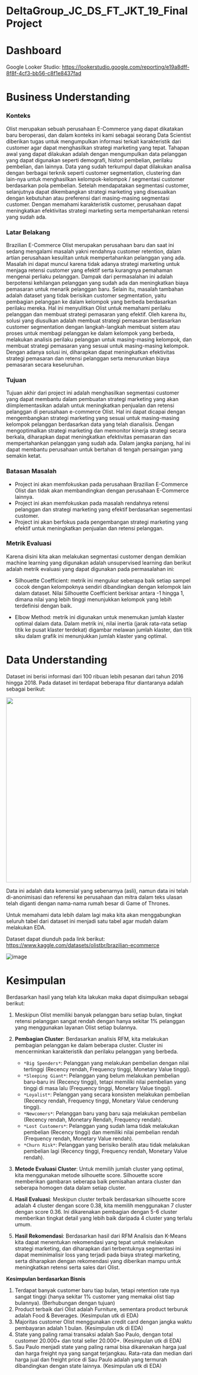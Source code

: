 # DeltaGroup_JC_DS_FT_JKT_19_FinalProject

# Dashboard
Google Looker Studio: https://lookerstudio.google.com/reporting/e19a8dff-8f8f-4cf3-bb56-c8f1e8437fad

# Business Understanding

### Konteks  

Olist merupakan sebuah perusahaan E-Commerce yang dapat dikatakan baru beroperasi, dan dalam konteks ini kami sebagai seorang Data Scientist diberikan tugas untuk mengumpulkan informasi terkait karakteristik dari customer agar dapat menghasilkan strategi marketing yang tepat. Tahapan awal yang dapat dilakukan adalah dengan mengumpulkan data pelanggan yang dapat digunakan seperti demografi, histori pembelian, perilaku pembelian, dan lainnya. Data yang sudah terkumpul dapat dilakukan analisa dengan berbagai terknik seperti customer segmentation, clustering dan lain-nya untuk menghasilkan kelompok-kelompok / segmentasi customer berdasarkan pola pembelian. Setelah mendapatakan segmentasi customer, selanjutnya dapat dikembangkan strategi marketing yang disesuaikan dengan kebutuhan atau preferensi dari masing-masing segmentasi customer. Dengan memahami karakteristik customer, perusahaan dapat meningkatkan efektivitas strategi marketing serta mempertahankan retensi yang sudah ada.

### Latar Belakang  
Brazilian E-Commerce Olist merupakan perusahaan baru dan saat ini sedang mengalami masalah yakni rendahnya customer retention, dalam artian perusahaan kesulitan untuk mempertahankan pelanggan yang ada. Masalah ini dapat muncul karena tidak adanya strategi marketing untuk menjaga retensi customer yang efektif serta kurangnya pemahaman mengenai perliaku pelanggan. Dampak dari permasalahan ini adalah berpotensi kehilangan pelanggan yang sudah ada dan meningkatkan biaya pemasaran untuk menarik pelanggan baru. Selain itu, masalah tambahan adalah dataset yang tidak berisikan customer segmentation, yaitu pembagian pelanggan ke dalam kelompok yang berbeda berdasarkan perilaku mereka. Hal ini menyulitkan Olist untuk memahami perilaku pelanggan dan membuat strategi pemasaran yang efektif. Oleh karena itu, solusi yang diusulkan adalah membuat strategi pemasaran berdasarkan customer segmentation dengan langkah-langkah membuat sistem atau proses untuk membagi pelanggan ke dalam kelompok yang berbeda, melakukan analisis perilaku pelanggan untuk masing-masing kelompok, dan membuat strategi pemasaran yang sesuai untuk masing-masing kelompok. Dengan adanya solusi ini, diharapkan dapat meningkatkan efektivitas strategi pemasaran dan retensi pelanggan serta menurunkan biaya pemasaran secara keseluruhan.

### Tujuan  
Tujuan akhir dari project ini adalah menghasilkan segmentasi customer yang dapat membantu dalam pembuatan strategi marketing yang akan diimplementasikan adalah untuk meningkatkan penjualan dan retensi pelanggan di perusahaan e-commerce Olist. Hal ini dapat dicapai dengan mengembangkan strategi marketing yang sesuai untuk masing-masing kelompok pelanggan berdasarkan data yang telah dianalisis. Dengan mengoptimalkan strategi marketing dan memonitor kinerja strategi secara berkala, diharapkan dapat meningkatkan efektivitas pemasaran dan mempertahankan pelanggan yang sudah ada. Dalam jangka panjang, hal ini dapat membantu perusahaan untuk bertahan di tengah persaingan yang semakin ketat.

### Batasan Masalah  
- Project ini akan memfokuskan pada perusahaan Brazilian E-Commerce Olist dan tidak akan membandingkan dengan perusahaan E-Commerce lainnya.
- Project ini akan memfokuskan pada masalah rendahnya retensi pelanggan dan strategi marketing yang efektif berdasarkan segementasi customer.
- Project ini akan berfokus pada pengembangan strategi marketing yang efektif untuk meningkatkan penjualan dan retensi pelanggan.


### Metrik Evaluasi
Karena disini kita akan melakukan segmentasi customer dengan demikian machine learning yang digunakan adalah unsupervised learning dan berikut adalah metrik evaluasi yang dapat digunakan pada permasalahan ini:
- Silhouette Coefficient: metrik ini mengukur seberapa baik setiap sampel cocok dengan kelompoknya sendiri dibandingkan dengan kelompok lain dalam dataset. Nilai Silhouette Coefficient berkisar antara -1 hingga 1, dimana nilai yang lebih tinggi menunjukkan kelompok yang lebih terdefinisi dengan baik.

- Elbow Method: metrik ini digunakan untuk menemukan jumlah klaster optimal dalam data. Dalam metrik ini, nilai inertia (jarak rata-rata setiap titik ke pusat klaster terdekat) digambar melawan jumlah klaster, dan titik siku dalam grafik ini menunjukkan jumlah klaster yang optimal.


# Data Understanding
Dataset ini berisi informasi dari 100 ribuan lebih pesanan dari tahun 2016 hingga 2018. Pada dataset ini terdapat beberapa fitur diantaranya adalah sebagai berikut:



<img src="https://i.imgur.com/HRhd2Y0.png" width="500" height="500">


Data ini adalah data komersial yang sebenarnya (asli), namun data ini telah di-anonimisasi dan referensi ke perusahaan dan mitra dalam teks ulasan telah diganti dengan nama-nama rumah besar di Game of Thrones.

Untuk memahami data lebih dalam lagi maka kita akan menggabungkan seluruh tabel dari dataset ini menjadi satu tabel agar mudah dalam melakukan EDA.

Dataset dapat diunduh pada link berikut:  
https://www.kaggle.com/datasets/olistbr/brazilian-ecommerce


![image](https://github.com/PurwadhikaDev/DeltaGroup_JC_DS_FT_JKT_19_FinalProject/assets/120923577/7f3c4a09-5d9f-4725-945a-f480645220e5)

# Kesimpulan

Berdasarkan hasil yang telah kita lakukan maka dapat disimpulkan sebagai berikut:

1. Meskipun Olist memiliki banyak pelanggan baru setiap bulan, tingkat retensi pelanggan sangat rendah dengan hanya sekitar 1% pelanggan yang menggunakan layanan Olist setiap bulannya.

2. **Pembagian Cluster**: Berdasarkan analisis RFM, kita melakukan pembagian pelanggan ke dalam beberapa cluster. Cluster ini mencerminkan karakteristik dan perilaku pelanggan yang berbeda.
    - `*Big Spenders*`: Pelanggan yang melakukan pembelian dengan nilai tertinggi (Recency rendah, Frequency tinggi, Monetary Value tinggi).
    - `*Sleeping Giant*`: Pelanggan yang belum melakukan pembelian baru-baru ini (Recency tinggi), tetapi memiliki nilai pembelian yang tinggi di masa lalu (Frequency tinggi, Monetary Value tinggi).
    - `*Loyalist*`: Pelanggan yang secara konsisten melakukan pembelian (Recency rendah, Frequency tinggi, Monetary Value cenderung tinggi).
    - `*Newcomers*`: Pelanggan baru yang baru saja melakukan pembelian (Recency rendah, Monetary Rendah, Frequency rendah).
    - `*Lost Customers*`: Pelanggan yang sudah lama tidak melakukan pembelian (Recency tinggi) dan memiliki nilai pembelian rendah (Frequency rendah, Monetary Value rendah).
    - `*Churn Risk*`: Pelanggan yang berisiko beralih atau tidak melakukan pembelian lagi (Recency tinggi, Frequency rendah, Monetary Value rendah).

3. **Metode Evaluasi Cluster**: Untuk memilih jumlah cluster yang optimal, kita menggunakan metode silhouette score. Silhouette score memberikan gambaran seberapa baik pemisahan antara cluster dan seberapa homogen data dalam setiap cluster.

4. **Hasil Evaluasi**: Meskipun cluster terbaik berdasarkan silhouette score adalah 4 cluster dengan score 0.38, kita memilih menggunakan 7 cluster dengan score 0.36. Ini dikarenakan pembagian dengan 5-6 cluster memberikan tingkat detail yang lebih baik daripada 4 cluster yang terlalu umum.

5. **Hasil Rekomendasi**: Berdasarkan hasil dari RFM Analisis dan K-Means kita dapat menentukan rekomendasi yang tepat untuk melakukan strategi marketing, dan diharapkan dari terbentuknya segmentasi ini dapat meminimalisir loss yang terjadi pada biaya strategi marketing, serta diharapkan dengan rekomendasi yang diberikan mampu untuk meningkatkan retensi serta sales dari Olist.

**Kesimpulan berdasarkan Bisnis**
1. Terdapat banyak customer baru tiap bulan, tetapi retention rate nya sangat tinggi (hanya sekitar 1% customer yang memakai olist tiap bulannya). (Berhubungan dengan tujuan)
2. Product terbaik dari Olist adalah Furniture, sementara product terburuk adalah Food & Beverages. (Kesimpulan utk di EDA)
3. Majoritas customer Olist menggunakan credit card dengan jangka waktu pembayaran adalah 1 bulan. (Kesimpulan utk di EDA)
4. State yang paling ramai transaksi adalah Sao Paulo, dengan total customer 20.000+ dan total seller 20.000+. (Kesimpulan utk di EDA) 
5. Sau Paulo menjadi state yang paling ramai bisa dikarenakan harga jual dan harga freight nya yang sangat terjangkau. Rata-rata dan median dari harga jual dan freight price di Sau Paulo adalah yang termurah dibandingkan dengan state lainnya. (Kesimpulan utk di EDA)

